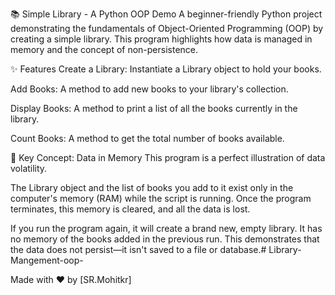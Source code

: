 📚 Simple Library - A Python OOP Demo
A beginner-friendly Python project demonstrating the fundamentals of Object-Oriented Programming (OOP) by creating a simple library. This program highlights how data is managed in memory and the concept of non-persistence.

✨ Features
Create a Library: Instantiate a Library object to hold your books.

Add Books: A method to add new books to your library's collection.

Display Books: A method to print a list of all the books currently in the library.

Count Books: A method to get the total number of books available.

🧠 Key Concept: Data in Memory
This program is a perfect illustration of data volatility.

The Library object and the list of books you add to it exist only in the computer's memory (RAM) while the script is running. Once the program terminates, this memory is cleared, and all the data is lost.

If you run the program again, it will create a brand new, empty library. It has no memory of the books added in the previous run. This demonstrates that the data does not persist—it isn't saved to a file or database.# Library-Mangement-oop-

Made with ❤️ by [SR.Mohitkr]
